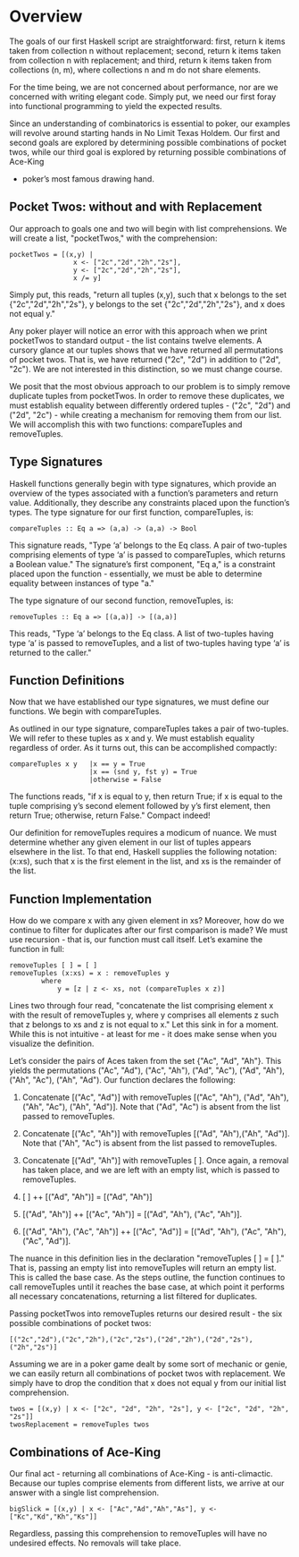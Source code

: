 # Overview

The goals of our first Haskell script are straightforward: first, return k
items taken from collection n without replacement; second, return k items taken
from collection n with replacement; and third, return k items taken from
collections (n, m), where collections n and m do not share elements.

For the time being, we are not concerned about performance, nor are we
concerned with writing elegant code.  Simply put, we need our first foray into 
functional programming to yield the expected results.
 
Since an understanding of combinatorics is essential to poker, our examples 
will revolve around starting hands in No Limit Texas Holdem.  Our first and
second goals  are explored by determining possible combinations of pocket twos,
while our third goal is explored by returning possible combinations of Ace-King
- poker’s most famous drawing hand.

## Pocket Twos:  without and with Replacement

Our approach to goals one and two will begin with list comprehensions.  We will
create a list, "pocketTwos," with the comprehension:

```
pocketTwos = [(x,y) | 
                x <- ["2c","2d","2h","2s"], 
                y <- ["2c","2d","2h","2s"], 
                x /= y]
```

Simply put, this reads, "return all tuples (x,y), such that x belongs to the 
set {"2c","2d","2h","2s"}, y belongs to the set {"2c","2d","2h","2s"}, and x
does not equal y."
  
Any poker player will notice an error with this approach when we print
pocketTwos to standard output - the list contains twelve elements.  A cursory
glance at our tuples shows that we have returned all permutations of pocket
twos.  That is, we have returned ("2c", "2d") in addition to ("2d", "2c").  We
are not interested in this distinction, so we must change course.
  
We posit that the most obvious approach to our problem is to simply remove 
duplicate tuples from pocketTwos.  In order to remove these duplicates, we must 
establish equality between differently ordered tuples - ("2c", "2d") and ("2d", 
"2c") - while creating a mechanism for removing them from our list.  We will
accomplish this with two functions: compareTuples and removeTuples.

## Type Signatures

Haskell functions generally begin with type signatures, which provide an
overview of the types associated with a function’s parameters and  return
value.  Additionally, they describe any constraints placed upon the function’s
types.   The type signature for our first function, compareTuples, is:

```
compareTuples :: Eq a => (a,a) -> (a,a) -> Bool
```

This signature reads, "Type ‘a’ belongs to the Eq class.  A pair of two-tuples
comprising elements of type ‘a’ is passed to compareTuples, which returns a
Boolean value."  The signature’s first component, "Eq a," is a constraint
placed upon the function - essentially, we must be able to determine equality
between instances of type "a."

The type signature of our second function, removeTuples, is:

```
removeTuples :: Eq a => [(a,a)] -> [(a,a)]
```

This reads, "Type ‘a’ belongs to the Eq class.  A list of two-tuples having
type ‘a’ is passed to removeTuples, and a list of two-tuples having type ‘a’ is
returned to the caller."
  
## Function Definitions

Now that we have established our type signatures, we must define our functions.  We begin with 
compareTuples.

As outlined in our type signature, compareTuples takes a pair of two-tuples.  We will refer to these 
tuples as x and y.  We must establish equality regardless of order.   As it turns out, this can be 
accomplished compactly:

```
compareTuples x y   |x == y = True
				    |x == (snd y, fst y) = True
				    |otherwise = False
```

The functions reads, "if x is equal to y, then return True; if x is equal to the tuple comprising y’s 
second element followed by y’s first element,  then return True; otherwise, return False."  Compact 
indeed!

Our definition for removeTuples requires a modicum of nuance.  We must determine whether any given 
element in our list of tuples appears elsewhere in the list.  To that end, Haskell supplies the
following notation: (x:xs), such that x is the first element in the list, and xs is the remainder of 
the list.

## Function Implementation

How do we compare x with any given element in xs?  Moreover, how do we continue
to filter for duplicates after our first comparison is made?  We must use
recursion - that is, our function must call itself.  Let’s examine the function
in full:

```
removeTuples [ ] = [ ]
removeTuples (x:xs) = x : removeTuples y
		where
    		y = [z | z <- xs, not (compareTuples x z)]
```

Lines two through four read, "concatenate the list comprising element x with the
result of removeTuples y, where y comprises all elements z such that z belongs
to xs and z is not equal to x."  Let this sink in for a moment.  While this is
not intuitive - at least for me - it does make sense when you visualize the
definition. 
 
Let’s consider the pairs of Aces taken from the set {"Ac", "Ad", "Ah"}.  This
yields the permutations ("Ac", "Ad"), ("Ac", "Ah"), ("Ad", "Ac"), ("Ad", "Ah"),
("Ah", "Ac"), ("Ah", "Ad").  Our function declares the following:

1.	Concatenate [("Ac", "Ad")] with removeTuples [("Ac", "Ah"), ("Ad", "Ah"),
("Ah", "Ac"), ("Ah", "Ad")].  Note that ("Ad", "Ac") is absent from the list
passed to removeTuples.

2.	Concatenate [("Ac", "Ah")] with removeTuples [("Ad", "Ah"),("Ah", "Ad")].
Note that ("Ah", "Ac") is absent from the list passed to removeTuples.

3.	Concatenate [("Ad", "Ah")] with removeTuples [ ].  Once again, a removal
has taken place, and we are left with an empty list, which is passed to
removeTuples.

4.	[ ] ++ [("Ad", "Ah")] = [("Ad", "Ah")]

5.	[("Ad", "Ah")] ++ [("Ac", "Ah")] = [("Ad", "Ah"), ("Ac", "Ah")].

6.	[("Ad", "Ah"), ("Ac", "Ah")] ++ [("Ac", "Ad")] = [("Ad", "Ah"), ("Ac", "Ah"),
("Ac", "Ad")].


The nuance  in this definition lies in the declaration "removeTuples [ ] = [ ]."
That is, passing an empty list into removeTuples will return an empty list.
This is called the base case.  As the steps outline, the function continues to
call removeTuples until it reaches the base case, at which point it performs
all necessary concatenations, returning a list filtered for duplicates.

Passing pocketTwos into removeTuples returns our desired result - the six
possible combinations of pocket twos:

```
[("2c","2d"),("2c","2h"),("2c","2s"),("2d","2h"),("2d","2s"),("2h","2s")]
```

Assuming we are in a poker game dealt by some sort of mechanic or genie, we can
easily return all combinations of pocket twos with replacement.  We simply have
to drop the condition that x does not equal y from our initial list
comprehension.

```
twos = [(x,y) | x <- ["2c", "2d", "2h", "2s"], y <- ["2c", "2d", "2h", "2s"]]
twosReplacement = removeTuples twos
```

## Combinations of Ace-King

Our final act - returning all combinations of Ace-King - is anti-climactic.
Because our tuples comprise elements from different lists, we arrive at our
answer with a single list comprehension.

```
bigSlick = [(x,y) | x <- ["Ac","Ad","Ah","As"], y <- ["Kc","Kd","Kh","Ks"]]
```

Regardless, passing this comprehension to removeTuples will have no undesired
effects.  No removals will take place.


